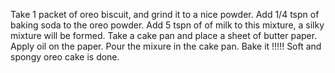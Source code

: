 Take 1 packet of oreo biscuit, and grind it to a nice powder.
Add 1/4 tspn of baking soda to the oreo powder.
Add 5 tspn of of milk to this mixture, a silky mixture will be formed.
Take a cake pan and place a sheet of butter paper.
Apply oil on the paper.
Pour the mixure in the cake pan.
Bake it !!!!! 
Soft and spongy oreo cake is done.

